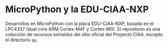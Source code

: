 # MicroPython y la EDU-CIAA-NXP

Desarrollos en MicroPython con la placa EDU-CIAA-NXP, basada en el LPC4337 (dual core ARM Cortex-M4F y Cortex-M0). El repositorio es una colección de recursos extraidos del sitio oficial del Proyecto CIAA, excepto el directorio `qq`. 
